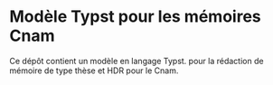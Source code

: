 # Modèle Typst pour les mémoires Cnam

Ce dépôt contient un modèle en langage Typst. pour la rédaction de mémoire de type thèse et HDR pour le Cnam.


